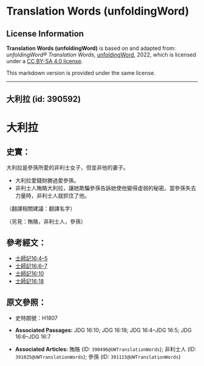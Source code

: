 # Translation Words (unfoldingWord)

## License Information

**Translation Words (unfoldingWord)** is based on and adapted from: _unfoldingWord® Translation Words_, [unfoldingWord](https://unfoldingword.org/utw), 2022, which is licensed under a [CC BY-SA 4.0 license](https://creativecommons.org/licenses/by-sa/4.0/legalcode.en).

This markdown version is provided under the same license.



--------------------------------

## 大利拉 (id: 390592)

大利拉
===

史實：
---

大利拉是參孫所愛的非利士女子，但並非他的妻子。

* 大利拉愛錢財勝過愛參孫。
* 非利士人賄賂大利拉，讓她欺騙參孫告訴她使他變得虛弱的秘密。當參孫失去力量時，非利士人就抓住了他。

（翻譯相關建議：翻譯名字）

（另見：賄賂，非利士人，參孫）

參考經文：
-----

* [士師記16:4–5](https://ref.ly/Judg16:4-Judg16:5)
* [士師記16:6–7](https://ref.ly/Judg16:6-Judg16:7)
* [士師記16:10](https://ref.ly/Judg16:10)
* [士師記16:18](https://ref.ly/Judg16:18)

原文參照：
-----

* 史特朗號：H1807

* **Associated Passages:** JDG 16:10; JDG 16:18; JDG 16:4–JDG 16:5; JDG 16:6–JDG 16:7
* **Associated Articles:** 賄賂 (ID: `390496@UWTranslationWords`); 非利士人 (ID: `391025@UWTranslationWords`); 參孫 (ID: `391115@UWTranslationWords`)


